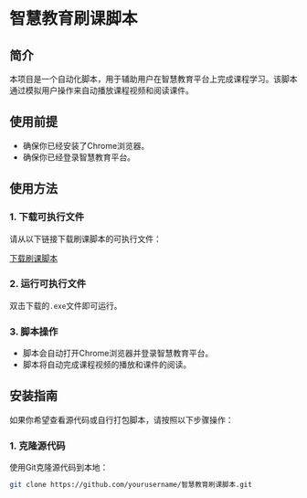 # 智慧教育刷课脚本

## 简介

本项目是一个自动化脚本，用于辅助用户在智慧教育平台上完成课程学习。该脚本通过模拟用户操作来自动播放课程视频和阅读课件。

## 使用前提

- 确保你已经安装了Chrome浏览器。
- 确保你已经登录智慧教育平台。

## 使用方法

### 1. 下载可执行文件

请从以下链接下载刷课脚本的可执行文件：

[下载刷课脚本](#)

### 2. 运行可执行文件

双击下载的`.exe`文件即可运行。

### 3. 脚本操作

- 脚本会自动打开Chrome浏览器并登录智慧教育平台。
- 脚本将自动完成课程视频的播放和课件的阅读。

## 安装指南

如果你希望查看源代码或自行打包脚本，请按照以下步骤操作：

### 1. 克隆源代码

使用Git克隆源代码到本地：

```bash
git clone https://github.com/yourusername/智慧教育刷课脚本.git
